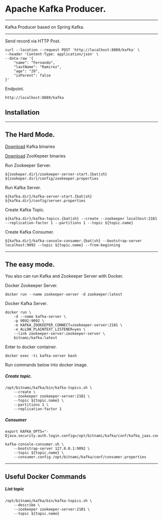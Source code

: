 # Apache Kafka Producer.

---

Kafka Producer based on Spring Kafka.

---

Send record via HTTP Post.

```shell
curl --location --request POST 'http://localhost:8089/kafka' \
--header 'Content-Type: application/json' \
--data-raw '{
    "name": "Fernando",
    "lastName": "Ramirez",
    "age": "29",
    "isParent": false
}'
```

Endpoint.

```
http://localhost:8089/kafka
```

## Installation

---

## The Hard Mode.

[Download](https://kafka.apache.org/downloads) Kafka binaries

[Download](https://zookeeper.apache.org/releases.html) ZooKepeer binaries

Run Zookeeper Server.

```shell
${zookeper.dir}/zookeeper-server-start.{bat|sh} ${zookeper.dir}/config/zookeeper.properties
```

Run Kafka Server.

```shell
${kafka.dir}/kafka-server-start.{bat|sh} ${kafka.dir}/config/server.properties
```

Create Kafka Topic.

```shell
${kafka.dir}/kafka-topics.{bat|sh} --create --zookeeper localhost:2181 --replication-factor 1 --partitions 1 --topic ${topic.name}
```

Create Kafka Consumer.

```shell
${kafka.dir}/kafka-console-consumer.{bat|sh} --bootstrap-server localhost:9092 --topic ${topic.name} --from-beginning
```

---

## The easy mode.

You also can run Kafka and Zookeeper Server with Docker.

Docker Zookeeper Server.

```shell
docker run --name zookeeper-server -d zookeeper:latest
```

Docker Kafka Server.

```shell
docker run \
    -d --name kafka-server \
    -p 9092:9092 \
    -e KAFKA_ZOOKEEPER_CONNECT=zookeeper-server:2181 \
    -e ALLOW_PLAINTEXT_LISTENER=yes \
    --link zookeeper-server:zookeeper-server \
    bitnami/kafka:latest
```

Enter to docker container.

```shell
docker exec -ti kafka-server bash
```

Run commands below into docker image.

##### Create topic.

```shell
/opt/bitnami/kafka/bin/kafka-topics.sh \
    --create \
    --zookeeper zookeeper-server:2181 \
    --topic ${topic.name} \
    --partitions 1 \
    --replication-factor 1
```

##### Consumer

```shell
export KAFKA_OPTS="-Djava.security.auth.login.config=/opt/bitnami/kafka/conf/kafka_jaas.conf"

kafka-console-consumer.sh \
    --bootstrap-server 127.0.0.1:9092 \
    --topic ${topic.name} \
    --consumer.config /opt/bitnami/kafka/conf/consumer.properties
```

---

## Useful Docker Commands

##### List topic

```shell
/opt/bitnami/kafka/bin/kafka-topics.sh \
    --describe \
    --zookeeper zookeeper-server:2181 \
    --topic ${topic.name}
```

